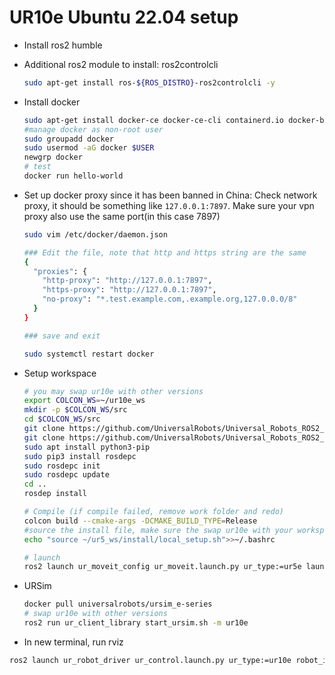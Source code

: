 # UR10e Ubuntu 22.04 setup

* Install ros2 humble
* Additional ros2 module to install: ros2controlcli

  ```bash
  sudo apt-get install ros-${ROS_DISTRO}-ros2controlcli -y
  ```
* Install docker

  ```bash
  sudo apt-get install docker-ce docker-ce-cli containerd.io docker-buildx-plugin docker-compose-plugin
  #manage docker as non-root user
  sudo groupadd docker
  sudo usermod -aG docker $USER
  newgrp docker
  # test
  docker run hello-world
  ```
* Set up docker proxy since it has been banned in China: Check network proxy, it should be something like `127.0.0.1:7897`. Make sure your vpn proxy also use the same port(in this case 7897)

  ```bash
  sudo vim /etc/docker/daemon.json

  ### Edit the file, note that http and https string are the same
  {
    "proxies": {
      "http-proxy": "http://127.0.0.1:7897",
      "https-proxy": "http://127.0.0.1:7897",
      "no-proxy": "*.test.example.com,.example.org,127.0.0.0/8"
    }
  }

  ### save and exit

  sudo systemctl restart docker
  ```
* Setup workspace

  ```bash
  # you may swap ur10e with other versions
  export COLCON_WS=~/ur10e_ws
  mkdir -p $COLCON_WS/src 
  cd $COLCON_WS/src
  git clone https://github.com/UniversalRobots/Universal_Robots_ROS2_Driver.git -b humble
  git clone https://github.com/UniversalRobots/Universal_Robots_ROS2_Description.git -b humble
  sudo apt install python3-pip
  sudo pip3 install rosdepc
  sudo rosdepc init 
  sudo rosdepc update
  cd ..
  rosdep install

  # Compile (if compile failed, remove work folder and redo)
  colcon build --cmake-args -DCMAKE_BUILD_TYPE=Release
  #source the install file, make sure the swap ur10e with your workspace name
  echo "source ~/ur5_ws/install/local_setup.sh">>~/.bashrc

  # launch
  ros2 launch ur_moveit_config ur_moveit.launch.py ur_type:=ur5e launch_rviz:=true
  ```
* URSim

  ```bash
  docker pull universalrobots/ursim_e-series
  # swap ur10e with other versions
  ros2 run ur_client_library start_ursim.sh -m ur10e

  ```
* In new terminal, run rviz

```bash
ros2 launch ur_robot_driver ur_control.launch.py ur_type:=ur10e robot_ip:=192.168.56.101 launch_rviz:=true
```
